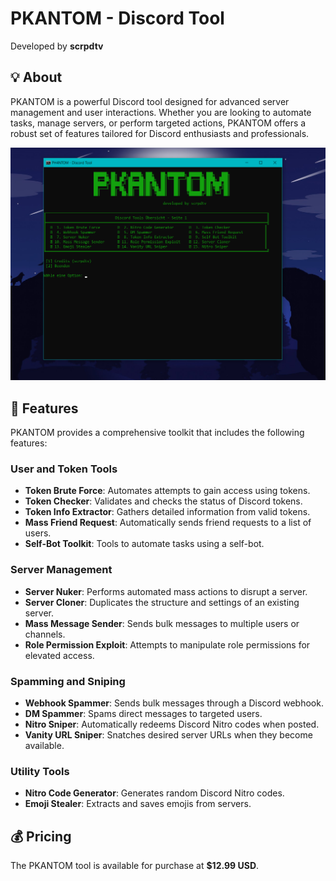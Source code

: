 # PKANTOM - Discord Tool  
Developed by **scrpdtv**  

## 💡 About  
PKANTOM is a powerful Discord tool designed for advanced server management and user interactions. Whether you are looking to automate tasks, manage servers, or perform targeted actions, PKANTOM offers a robust set of features tailored for Discord enthusiasts and professionals.  

![image](image.png)

## 🚀 Features  
PKANTOM provides a comprehensive toolkit that includes the following features:  

### User and Token Tools  
- **Token Brute Force**: Automates attempts to gain access using tokens.  
- **Token Checker**: Validates and checks the status of Discord tokens.  
- **Token Info Extractor**: Gathers detailed information from valid tokens.  
- **Mass Friend Request**: Automatically sends friend requests to a list of users.  
- **Self-Bot Toolkit**: Tools to automate tasks using a self-bot.  

### Server Management  
- **Server Nuker**: Performs automated mass actions to disrupt a server.  
- **Server Cloner**: Duplicates the structure and settings of an existing server.  
- **Mass Message Sender**: Sends bulk messages to multiple users or channels.  
- **Role Permission Exploit**: Attempts to manipulate role permissions for elevated access.  

### Spamming and Sniping  
- **Webhook Spammer**: Sends bulk messages through a Discord webhook.  
- **DM Spammer**: Spams direct messages to targeted users.  
- **Nitro Sniper**: Automatically redeems Discord Nitro codes when posted.  
- **Vanity URL Sniper**: Snatches desired server URLs when they become available.  

### Utility Tools  
- **Nitro Code Generator**: Generates random Discord Nitro codes.  
- **Emoji Stealer**: Extracts and saves emojis from servers.  

## 💰 Pricing  
The PKANTOM tool is available for purchase at **$12.99 USD**.  
